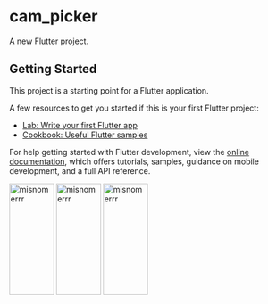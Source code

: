 # cam_picker

A new Flutter project.

## Getting Started

This project is a starting point for a Flutter application.

A few resources to get you started if this is your first Flutter project:

- [Lab: Write your first Flutter app](https://docs.flutter.dev/get-started/codelab)
- [Cookbook: Useful Flutter samples](https://docs.flutter.dev/cookbook)

For help getting started with Flutter development, view the
[online documentation](https://docs.flutter.dev/), which offers tutorials,
samples, guidance on mobile development, and a full API reference.

  <img align="center" src="https://github.com/Sanskar157/Gallery/assets/126381032/fe2c2068-9f62-4046-9015-ff3039b93509" alt="misnomerrr" height="200" width="80" />
  <img align="center" src="https://github.com/Sanskar157/Gallery/assets/126381032/1a2be5ac-c3f0-4de9-acf2-6e324e5164fa" alt="misnomerrr" height="200" width="80" />
  <img align="center" src="https://github.com/Sanskar157/Gallery/assets/126381032/f7b082b5-a58a-485e-9257-136bdd9779de" alt="misnomerrr" height="200" width="80" />
  
